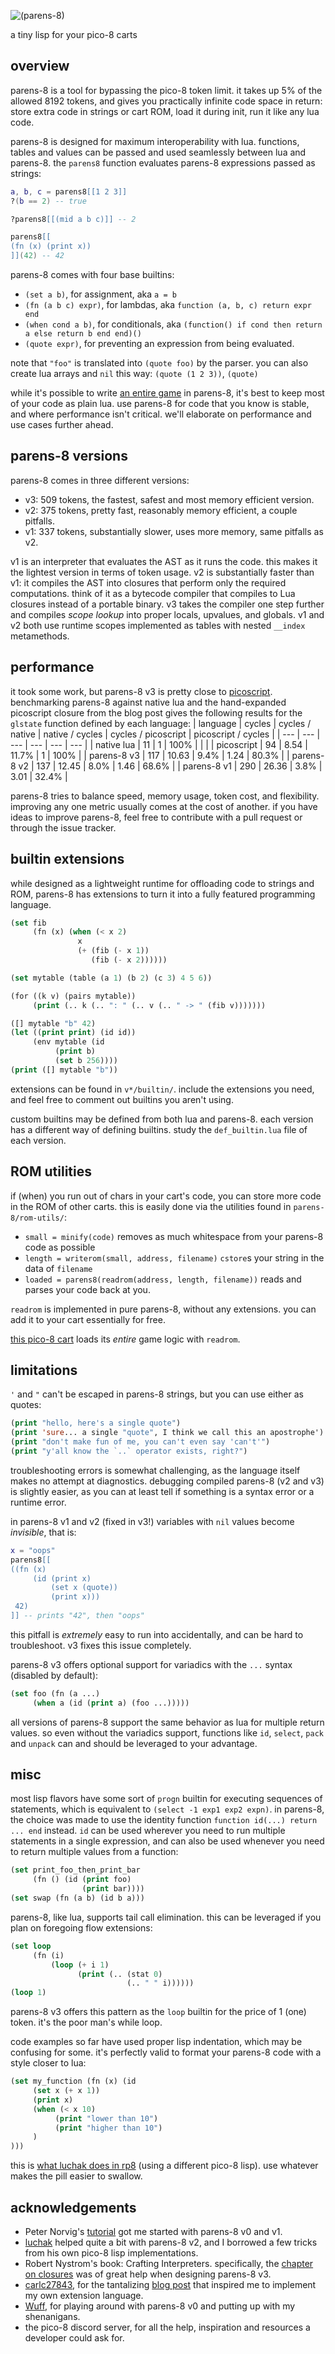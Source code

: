 ![(parens-8)](parens-8.png)

a tiny lisp for your pico-8 carts

## overview

parens-8 is a tool for bypassing the pico-8 token limit. it takes up 5% of the allowed 8192 tokens, and gives you practically infinite code space in return: store extra code in strings or cart ROM, load it during init, run it like any lua code.

parens-8 is designed for maximum interoperability with lua. functions, tables and values can be passed and used seamlessly between lua and parens-8. the `parens8` function evaluates parens-8 expressions passed as strings:

```lua
a, b, c = parens8[[1 2 3]]
?(b == 2) -- true

?parens8[[(mid a b c)]] -- 2

parens8[[
(fn (x) (print x))
]](42) -- 42
```

parens-8 comes with four base builtins:
* `(set a b)`, for assignment, aka `a = b`
* `(fn (a b c) expr)`, for lambdas, aka `function (a, b, c) return expr end`
* `(when cond a b)`, for conditionals, aka `(function() if cond then return a else return b end end)()`
* `(quote expr)`, for preventing an expression from being evaluated.

note that `"foo"` is translated into `(quote foo)` by the parser. you can also create lua arrays and `nil` this way: `(quote (1 2 3))`, `(quote)`

while it's possible to write [an entire game](./examples/baloonbomber.p8) in parens-8, it's best to keep most of your code as plain lua. use parens-8 for code that you know is stable, and where performance isn't critical. we'll elaborate on performance and use cases further ahead.

## parens-8 versions

parens-8 comes in three different versions:
* v3: 509 tokens, the fastest, safest and most memory efficient version.
* v2: 375 tokens, pretty fast, reasonably memory efficient, a couple pitfalls.
* v1: 337 tokens, substantially slower, uses more memory, same pitfalls as v2.

v1 is an interpreter that evaluates the AST as it runs the code. this makes it the lightest version in terms of token usage.
v2 is substantially faster than v1: it compiles the AST into closures that perform only the required computations. think of it as a bytecode compiler that compiles to Lua closures instead of a portable binary.
v3 takes the compiler one step further and compiles _scope lookup_ into proper locals, upvalues, and globals. v1 and v2 both use runtime scopes implemented as tables with nested `__index` metamethods.

## performance

it took some work, but parens-8 v3 is pretty close to [picoscript](https://carlc27843.github.io/post/picoscript/). benchmarking parens-8 against native lua and the hand-expanded picoscript closure from the blog post gives the following results for the `glstate` function defined by each language:
| language | cycles | cycles / native | native / cycles | cycles / picoscript | picoscript / cycles |
| --- | --- | --- | --- | --- | --- |
| native lua | 11 | 1 | 100% | | |
| picoscript | 94 | 8.54 | 11.7% | 1 | 100% |
| parens-8 v3 | 117 | 10.63 | 9.4% | 1.24 | 80.3% |
| parens-8 v2 | 137 | 12.45 | 8.0% | 1.46 | 68.6% |
| parens-8 v1 | 290 | 26.36 | 3.8% | 3.01 | 32.4% |

parens-8 tries to balance speed, memory usage, token cost, and flexibility. improving any one metric usually comes at the cost of another. if you have ideas to improve parens-8, feel free to contribute with a pull request or through the issue tracker.

## builtin extensions

while designed as a lightweight runtime for offloading code to strings and ROM, parens-8 has extensions to turn it into a fully featured programming language.

```lisp
(set fib
     (fn (x) (when (< x 2)
               x
               (+ (fib (- x 1))
                  (fib (- x 2))))))

(set mytable (table (a 1) (b 2) (c 3) 4 5 6))

(for ((k v) (pairs mytable))
     (print (.. k (.. ": " (.. v (.. " -> " (fib v)))))))

([] mytable "b" 42)
(let ((print print) (id id))
     (env mytable (id
          (print b)
          (set b 256))))
(print ([] mytable "b"))
```

extensions can be found in `v*/builtin/`. include the extensions you need, and feel free to comment out builtins you aren't using.

custom builtins may be defined from both lua and parens-8. each version has a different way of defining builtins. study the `def_builtin.lua` file of each version.

## ROM utilities

if (when) you run out of chars in your cart's code, you can store more code in the ROM of other carts. this is easily done via the utilities found in `parens-8/rom-utils/`:
* `small = minify(code)` removes as much whitespace from your parens-8 code as possible
* `length = writerom(small, address, filename)` `cstore`s your string in the data of `filename`
* `loaded = parens8(readrom(address, length, filename))` reads and parses your code back at you.

`readrom` is implemented in pure parens-8, without any extensions. you can add it to your cart essentially for free.

[this pico-8 cart](https://www.lexaloffle.com/bbs/?tid=54486) loads its _entire_ game logic with `readrom`.

## limitations

`'` and `"` can't be escaped in parens-8 strings, but you can use either as quotes:
```lisp
(print "hello, here's a single quote")
(print 'sure... a single "quote", I think we call this an apostrophe')
(print "don't make fun of me, you can't even say 'can't'")
(print "y'all know the `..` operator exists, right?")
```

troubleshooting errors is somewhat challenging, as the language itself makes no attempt at diagnostics. debugging compiled parens-8 (v2 and v3) is slightly easier, as you can at least tell if something is a syntax error or a runtime error.

in parens-8 v1 and v2 (fixed in v3!) variables with `nil` values become _invisible_, that is:
```lua
x = "oops"
parens8[[
((fn (x)
     (id (print x)
         (set x (quote))
         (print x)))
 42)
]] -- prints "42", then "oops"
```
this pitfall is _extremely_ easy to run into accidentally, and can be hard to troubleshoot. v3 fixes this issue completely.

parens-8 v3 offers optional support for variadics with the `...` syntax (disabled by default):
```lisp
(set foo (fn (a ...)
     (when a (id (print a) (foo ...)))))
```
all versions of parens-8 support the same behavior as lua for multiple return values. so even without the variadics support, functions like `id`, `select`, `pack` and `unpack` can and should be leveraged to your advantage.

## misc

most lisp flavors have some sort of `progn` builtin for executing sequences of statements, which is equivalent to `(select -1 exp1 exp2 expn)`. in parens-8, the choice was made to use the identity function `function id(...) return ... end` instead. `id` can be used wherever you need to run multiple statements in a single expression, and can also be used whenever you need to return multiple values from a function:
```lisp
(set print_foo_then_print_bar
     (fn () (id (print foo)
                (print bar))))
(set swap (fn (a b) (id b a)))
```

parens-8, like lua, supports tail call elimination. this can be leveraged if you plan on foregoing flow extensions:
```lisp
(set loop
     (fn (i)
         (loop (+ i 1)
               (print (.. (stat 0)
                          (.. " " i))))))
(loop 1)
```
parens-8 v3 offers this pattern as the `loop` builtin for the price of 1 (one) token. it's the poor man's while loop.

code examples so far have used proper lisp indentation, which may be confusing for some. it's perfectly valid to format your parens-8 code with a style closer to lua:
```lisp
(set my_function (fn (x) (id
     (set x (+ x 1))
     (print x)
     (when (< x 10)
          (print "lower than 10")
          (print "higher than 10")
     )
)))
```
this is [what luchak does in rp8](https://github.com/luchak/rp8/blob/main/src/rp8.p8#L19) (using a different pico-8 lisp). use whatever makes the pill easier to swallow.

## acknowledgements

* Peter Norvig's [tutorial](https://norvig.com/lispy.html) got me started with parens-8 v0 and v1.
* [luchak](https://github.com/luchak) helped quite a bit with parens-8 v2, and I borrowed a few tricks from his own pico-8 lisp implementations.
* Robert Nystrom's book: Crafting Interpreters. specifically, the [chapter on closures](https://craftinginterpreters.com/closures.html#upvalues) was of great help when designing parens-8 v3.
* [carlc27843](https://carlc27843.github.io/), for the tantalizing [blog post](https://carlc27843.github.io/post/picoscript/) that inspired me to implement my own extension language.
* [Wuff](https://wuffmakesgames.itch.io/), for playing around with parens-8 v0 and putting up with my shenanigans.
* the pico-8 discord server, for all the help, inspiration and resources a developer could ask for.
